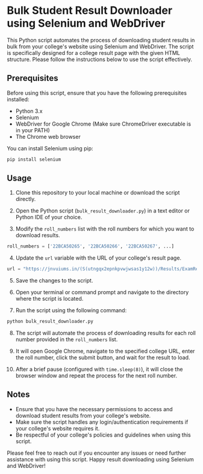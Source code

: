 # Bulk Student Result Downloader using Selenium and WebDriver

This Python script automates the process of downloading student results in bulk from your college's website using Selenium and WebDriver. The script is specifically designed for a college result page with the given HTML structure. Please follow the instructions below to use the script effectively.

## Prerequisites

Before using this script, ensure that you have the following prerequisites installed:

- Python 3.x
- Selenium
- WebDriver for Google Chrome (Make sure ChromeDriver executable is in your PATH)
- The Chrome web browser

You can install Selenium using pip:

```bash
pip install selenium
```

## Usage

1. Clone this repository to your local machine or download the script directly.

2. Open the Python script (`bulk_result_downloader.py`) in a text editor or Python IDE of your choice.

3. Modify the `roll_numbers` list with the roll numbers for which you want to download results.

```python
roll_numbers = ['22BCA50265', '22BCA50266', '22BCA50267', ...]
```

4. Update the `url` variable with the URL of your college's result page.

```python
url = "https://jnvuiums.in/(S(utngqx2epnkpvwjwsas1y12w))/Results/ExamResultDeclare.aspx"
```

5. Save the changes to the script.

6. Open your terminal or command prompt and navigate to the directory where the script is located.

7. Run the script using the following command:

```bash
python bulk_result_downloader.py
```

8. The script will automate the process of downloading results for each roll number provided in the `roll_numbers` list.

9. It will open Google Chrome, navigate to the specified college URL, enter the roll number, click the submit button, and wait for the result to load.

10. After a brief pause (configured with `time.sleep(8)`), it will close the browser window and repeat the process for the next roll number.

## Notes

- Ensure that you have the necessary permissions to access and download student results from your college's website.
- Make sure the script handles any login/authentication requirements if your college's website requires it.
- Be respectful of your college's policies and guidelines when using this script.

Please feel free to reach out if you encounter any issues or need further assistance with using this script. Happy result downloading using Selenium and WebDriver!
